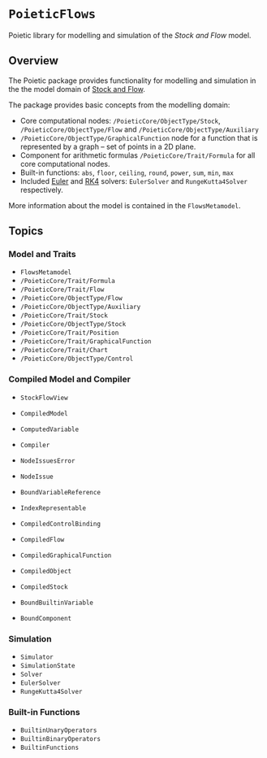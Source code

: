 # ``PoieticFlows``

Poietic library for modelling and simulation of the _Stock and Flow_ model.

## Overview

The Poietic package provides functionality for modelling and simulation
in the the model domain of [Stock and Flow](https://en.wikipedia.org/wiki/Stock_and_flow).

The package provides basic concepts from the modelling domain:

- Core computational nodes: ``/PoieticCore/ObjectType/Stock``,
``/PoieticCore/ObjectType/Flow`` and ``/PoieticCore/ObjectType/Auxiliary``
- ``/PoieticCore/ObjectType/GraphicalFunction`` node for a function that is represented
 by a graph – set of points in a 2D plane.
- Component for arithmetic formulas ``/PoieticCore/Trait/Formula`` for all core 
  computational nodes.
- Built-in functions: `abs`, `floor`, `ceiling`, `round`, `power`, `sum`, `min`,
  `max`
- Included [Euler](https://en.wikipedia.org/wiki/Euler_method)
  and [RK4](https://en.wikipedia.org/wiki/Runge–Kutta_methods) solvers: 
  ``EulerSolver`` and ``RungeKutta4Solver`` respectively.

More information about the model is contained in the ``FlowsMetamodel``.


## Topics

### Model and Traits

- ``FlowsMetamodel``
- ``/PoieticCore/Trait/Formula``
- ``/PoieticCore/Trait/Flow``
- ``/PoieticCore/ObjectType/Flow``
- ``/PoieticCore/ObjectType/Auxiliary``
- ``/PoieticCore/Trait/Stock``
- ``/PoieticCore/ObjectType/Stock``
- ``/PoieticCore/Trait/Position``
- ``/PoieticCore/Trait/GraphicalFunction``
- ``/PoieticCore/Trait/Chart``
- ``/PoieticCore/ObjectType/Control``

### Compiled Model and Compiler

- ``StockFlowView``
- ``CompiledModel``
- ``ComputedVariable``
- ``Compiler``
- ``NodeIssuesError``
- ``NodeIssue``
- ``BoundVariableReference``
- ``IndexRepresentable``

- ``CompiledControlBinding``
- ``CompiledFlow``
- ``CompiledGraphicalFunction``
- ``CompiledObject``
- ``CompiledStock``

- ``BoundBuiltinVariable``
- ``BoundComponent``

### Simulation

- ``Simulator``
- ``SimulationState``
- ``Solver``
- ``EulerSolver``
- ``RungeKutta4Solver``

### Built-in Functions

- ``BuiltinUnaryOperators``
- ``BuiltinBinaryOperators``
- ``BuiltinFunctions``

